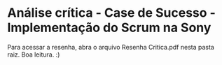 # Análise crítica - Case de Sucesso - Implementação do Scrum na Sony
Para acessar a resenha, abra o arquivo Resenha Critica.pdf nesta pasta raiz.
Boa leitura.
:)


